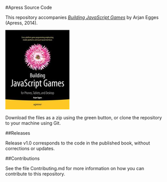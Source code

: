 #Apress Source Code

This repository accompanies [*Building JavaScript Games*](http://www.apress.com/9781430265382) by Arjan Egges (Apress, 2014).

![Cover image](9781430265382.jpg)

Download the files as a zip using the green button, or clone the repository to your machine using Git.

##Releases

Release v1.0 corresponds to the code in the published book, without corrections or updates.

##Contributions

See the file Contributing.md for more information on how you can contribute to this repository.
